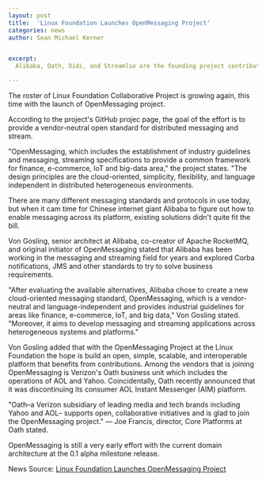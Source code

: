 ```yaml
---
layout: post
title:  'Linux Foundation Launches OpenMessaging Project'
categories: news
author: Sean Michael Kerner


excerpt:
  Alibaba, Oath, Didi, and Streamlio are the founding project contributors of the new cloud communications effort.

---
```

The roster of Linux Foundation Collaborative Project is growing again, this time with the launch of OpenMessaging project.

According to the project's GitHub projec page, the goal of the effort is to provide a vendor-neutral open standard for distributed messaging and stream.

"OpenMessaging, which includes the establishment of industry guidelines and messaging, streaming specifications to provide a common framework for finance, e-commerce, IoT and big-data area," the project states. "The design principles are the cloud-oriented, simplicity, flexibility, and language independent in distributed heterogeneous environments.

There are many different messaging standards and protocols in use today, but when it cam time for Chinese internet giant Alibaba to figure out how to enable messaging across its platform, existing solutions didn't quite fit the bill.

Von Gosling, senior architect at Alibaba, co-creator of Apache RocketMQ, and original initiator of OpenMessaging stated that Alibaba has been working in the messaging and streaming field for years and explored Corba notifications, JMS and other standards to try to solve business requirements.

"After evaluating the available alternatives, Alibaba chose to create a new cloud-oriented messaging standard, OpenMessaging, which is a vendor-neutral and language-independent and provides industrial guidelines for areas like finance, e-commerce, IoT, and big data," Von Gosling stated. "Moreover, it aims to develop messaging and streaming applications across heterogeneous systems and platforms."

Von Gosling added that with the OpenMessaging Project at the Linux Foundation the hope is build an open, simple, scalable, and interoperable platform that benefits from contributions. Among the vendors that is joining OpenMessaging is Verizon's Oath business unit which includes the operations of AOL and Yahoo. Coincidentally, Oath recently announced that it was discontinuing its consumer AOL Instant Messenger (AIM) platform.

"Oath–a Verizon subsidiary of leading media and tech brands including Yahoo and AOL– supports open, collaborative initiatives and is glad to join the OpenMessaging project." — Joe Francis, director, Core Platforms at Oath stated.

OpenMessaging is still a very early effort with the current domain architecture at the 0.1 alpha milestone release.


News Source: <a href="http://www.enterprisenetworkingplanet.com/unified_communications/linux-foundation-launches-openmessaging-project.html/">Linux Foundation Launches OpenMessaging Project</a>
